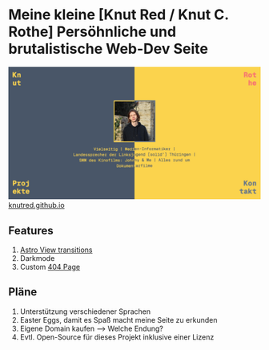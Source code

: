 # Meine kleine [Knut Red / Knut C. Rothe] Persöhnliche und brutalistische Web-Dev Seite

![og image](./public/fonts/og_knutred.png)
[knutred.github.io](https://knutred.github.io)

## Features

1. [Astro View transitions](https://docs.astro.build/en/guides/view-transitions/)
2. Darkmode
3. Custom  [404 Page](https://knutred.github.io/404)

## Pläne

1. Unterstützung verschiedener Sprachen
2. Easter Eggs, damit es Spaß macht meine Seite zu erkunden
3. Eigene Domain kaufen --> Welche Endung?
4. Evtl. Open-Source für dieses Projekt inklusive einer Lizenz
